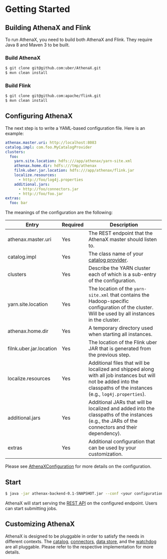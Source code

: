 # Getting Started

## Building AthenaX and Flink

To run AthenaX, you need to build both AthenaX and Flink. They require Java 8 and Maven 3 to be built.

### Build AthenaX

```bash
$ git clone git@github.com:uber/AthenaX.git
$ mvn clean install
```

### Build Flink

```bash
$ git clone git@github.com:apache/flink.git
$ mvn clean install
```

## Configuring AthenaX

The next step is to write a YAML-based configuration file. Here is an example:

```yaml
athenax.master.uri: http://localhost:8083
catalog.impl: com.foo.MyCatalogProvider
clusters:
  foo:
    yarn.site.location: hdfs:///app/athenax/yarn-site.xml
    athenax.home.dir: hdfs:///tmp/athenax
    filnk.uber.jar.location: hdfs:///app/athenax/flink.jar
    localize.resources:
      - http://foo/log4j.properties
    additional.jars:
      - http://foo/connectors.jar
      - http://foo/foo.jar
extras:
  foo: bar
```

The meanings of the configuration are the following:

Entry                   | Required | Description
----------------------- | -------- | -----------  
athenax.master.uri      | Yes      | The REST endpoint that the AthenaX master should listen to.
catalog.impl            | Yes      | The class name of your [catalog provider](https://github.com/uber/AthenaX/blob/master/athenax-vm-api/src/main/java/com/uber/athenax/vm/api/AthenaXTableCatalogProvider.java).
clusters                | Yes      | Describe the YARN cluster each of which is a sub-entry of the configuration.
yarn.site.location      | Yes      | The location of the `yarn-site.xml` that contains the Hadoop-specific configuration of the cluster. Will be used by all instances in the cluster.
athenax.home.dir        | Yes      | A temporary directory used when starting all instances.
filnk.uber.jar.location | Yes      | The location of the Flink uber JAR that is generated from the previous step.
localize.resources      | Yes      | Additional files that will be localized and shipped along with all job instances but will not be added into the classpaths of the instances (e.g., `log4j.properties`).
additional.jars         | Yes      | Additional JARs that will be localized and added into the classpaths of the instances (e.g., the JARs of the connectors and their dependency).
extras                  | Yes      | Additional configuration that can be used by your customization.

Please see [AthenaXConfiguration](https://github.com/uber/AthenaX/blob/master/athenax-backend/src/main/java/com/uber/athenax/backend/server/AthenaXConfiguration.java) for more details on the configuration.

## Start

```bash
$ java -jar athenax-backend-0.1-SNAPSHOT.jar --conf <your configuration>
```

AthenaX will start serving the [REST API](https://github.com/uber/AthenaX/blob/master/athenax-backend/src/main/resources/athenax-backend-api.yaml) on the configured endpoint. Users can start submitting jobs.

## Customizing AthenaX

AthenaX is designed to be pluggable in order to satisfy the needs in different contexts. The [catalog](https://github.com/uber/AthenaX/blob/master/athenax-vm-api/src/main/java/com/uber/athenax/vm/api/AthenaXTableCatalogProvider.java), [connectors](https://github.com/uber/AthenaX/blob/master/athenax-vm-api/src/main/java/com/uber/athenax/vm/api/DataSinkProvider.java), [data store](https://github.com/uber/AthenaX/blob/master/athenax-backend/src/main/java/com/uber/athenax/backend/server/jobs/JobStore.java), and the [watchdog](https://github.com/uber/AthenaX/blob/master/athenax-backend/src/main/java/com/uber/athenax/backend/server/jobs/WatchdogPolicy.java) are all pluggable. Please refer to the respective implementation for more details.
